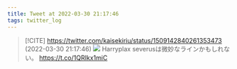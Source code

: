 ```yaml
---
title: Tweet at 2022-03-30 21:17:46
tags: twitter_log
---
```


> [!CITE] https://twitter.com/kaisekiriu/status/1509142840261353473 (2022-03-30 21:17:46)
> ![](https://twitter.com/kaisekiriu/status/1509142840261353473)
> Harryplax severusは微妙なラインかもしれない。 https://t.co/1QRIkx1miC
